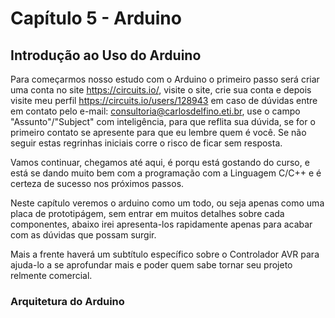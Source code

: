 # Capítulo 5 - Arduino
## Introdução ao Uso do Arduino
Para começarmos nosso estudo com o Arduino o primeiro passo será criar uma conta no site https://circuits.io/, visite o site, crie sua conta e depois visite meu perfil https://circuits.io/users/128943 em caso de dúvidas entre em contato pelo e-mail: consultoria@carlosdelfino.eti.br, use o campo "Assunto"/"Subject" com inteligência, para que reflita sua dúvida, se for o primeiro contato se apresente para que eu lembre quem é você. Se não seguir estas regrinhas iniciais corre o risco de ficar sem resposta.

Vamos continuar, chegamos até aqui, é porqu está gostando do curso, e está se dando muito bem com a programação com a Linguagem C/C++ e é certeza de sucesso nos próximos passos.

Neste capítulo veremos o arduino como um todo, ou seja apenas como uma placa de prototipágem, sem entrar em muitos detalhes sobre cada componentes, abaixo irei apresenta-los rapidamente apenas para acabar com as dúvidas que possam surgir. 

Mais a frente haverá um subtítulo específico sobre o Controlador AVR para ajuda-lo a se aprofundar mais e poder quem sabe tornar seu projeto relmente comercial.

### Arquitetura do Arduino

